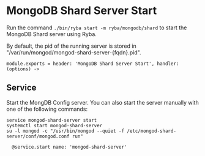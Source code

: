 
# MongoDB Shard Server Start

Run the command `./bin/ryba start -m ryba/mongodb/shard` to start the 
MongoDB Shard server using Ryba.

By default, the pid of the running server is stored in
"/var/run/mongod/mongod-shard-server-{fqdn}.pid".

    module.exports = header: 'MongoDB Shard Server Start', handler: (options) ->

## Service

Start the MongDB Config server. You can also start the server manually with one of the
following commands:

```
service mongod-shard-server start
systemctl start mongod-shard-server
su -l mongod -c "/usr/bin/mongod --quiet -f /etc/mongod-shard-server/conf/mongod.conf run"
```

      @service.start name: 'mongod-shard-server'
